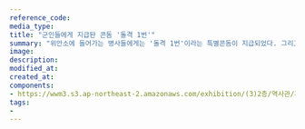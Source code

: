 ```yaml
---
reference_code:
media_type:
title: "군인들에게 지급돤 콘돔 '돌격 1번'"
summary: "위안소에 들어가는 병사들에게는 '돌격 1번'이라는 특별콘돔이 지급되었다. 그리고 각 방에는 세척용 수용액이 비치되어 있었다."
image:
description:
modified_at:
created_at:
components:
- https://wwm3.s3.ap-northeast-2.amazonaws.com/exhibition/(3)2층/역사관/자료/LHS_0232.jpg
tags:
-
---
```

